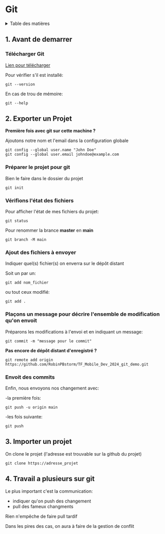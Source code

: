  # Git
 
<details>
  <summary>Table des matières</summary>
  <ol>
    <li>
     <a href="#avant-de-demarrer">Avant de demarrer</a>
    </li>
    <li>
     <a href="#exporter-un-projet">Exporter un Projet</a>
    </li>
    <li>
      <a href="#importer-un-projet">Importer un projet</a>
    </li>
    <li>
      <a href="#travail-a-plusieurs-sur-git">Travail a plusieurs sur git</a>
    </li>
  </ol>
</details>

 ## 1. Avant de demarrer

### Télécharger Git

[Lien pour télécharger](https://git-scm.com/downloads)

Pour vérifier s'il est installé:

```
git --version
```

En cas de trou de mémoire:

```
git --help
```

 ## 2. Exporter un Projet

**Première fois avec git sur cette machine ?**

Ajoutons notre nom et l'email dans la configuration globale
```
git config --global user.name "John Doe"
git config --global user.email johndoe@example.com
```

### Préparer le projet pour git

Bien le faire dans le dossier du projet

```
git init
```

### Vérifions l'état des fichiers
Pour afficher l'état de mes fichiers du projet:

```
git status
```

Pour renommer la brance **master** en **main**

```
git branch -M main
```
### Ajout des fichiers à envoyer

Indiquer quel(s) fichier(s) on enverra sur le dépôt distant

Soit un par un:
```
git add nom_fichier
```

ou tout ceux modifié:
```
git add .
```

### Plaçons un message pour décrire l'ensemble de modification qu'on envoit 

Préparons les modifications à l'envoi et en indiquant un message:
```
git commit -m "message pour le commit"
```

**Pas encore de dépôt distant d'enregistré ?**
```
git remote add origin https://github.com/RobinPBstorm/TF_Mobile_Dev_2024_git_demo.git
```

### Envoit des commits

Enfin, nous envoyons nos changement avec:

-la première fois:
```
git push -u origin main
```
-les fois suivante:
```
git push
```

 ## 3. Importer un projet

On clone le projet (l'adresse est trouvable sur la github du projet)
```
git clone https://adresse_projet
```

 ## 4. Travail a plusieurs sur git

Le plus important c'est la communication:
- indiquer qu'on push des changement
- pull des fameux changments

Rien n'empêche de faire pull tardif

Dans les pires des cas, on aura à faire de la gestion de conflit
